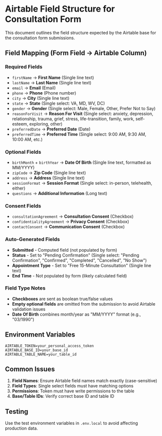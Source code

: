 # Airtable Field Structure for Consultation Form

This document outlines the field structure expected by the Airtable base for the consultation form submissions.

## Field Mapping (Form Field → Airtable Column)

### Required Fields
- `firstName` → **First Name** (Single line text)
- `lastName` → **Last Name** (Single line text)
- `email` → **Email** (Email)
- `phone` → **Phone** (Phone number)
- `city` → **City** (Single line text)
- `state` → **State** (Single select: VA, MD, WV, DC)
- `gender` → **Gender** (Single select: Male, Female, Other, Prefer Not to Say)
- `reasonForVisit` → **Reason For Visit** (Single select: anxiety, depression, relationship, trauma, grief, stress, life-transition, family, work, self-esteem, exploring, other)
- `preferredDate` → **Preferred Date** (Date)
- `preferredTime` → **Preferred Time** (Single select: 9:00 AM, 9:30 AM, 10:00 AM, etc.)

### Optional Fields
- `birthMonth` + `birthYear` → **Date Of Birth** (Single line text, formatted as MM/YYYY)
- `zipCode` → **Zip Code** (Single line text)
- `address` → **Address** (Single line text)
- `sessionFormat` → **Session Format** (Single select: in-person, telehealth, either)
- `questions` → **Additional Information** (Long text)

### Consent Fields
- `consultationAgreement` → **Consultation Consent** (Checkbox)
- `confidentialityAgreement` → **Privacy Consent** (Checkbox)
- `contactConsent` → **Communication Consent** (Checkbox)

### Auto-Generated Fields
- **Submitted** - Computed field (not populated by form)
- **Status** - Set to "Pending Confirmation" (Single select: "Pending Confirmation", "Confirmed", "Completed", "Cancelled", "No Show")
- **Appointment Type** - Set to "Free 15-Minute Consultation" (Single line text)
- **End Time** - Not populated by form (likely calculated field)

### Field Type Notes
- **Checkboxes** are sent as boolean true/false values
- **Empty optional fields** are omitted from the submission to avoid Airtable validation issues
- **Date Of Birth** combines month/year as "MM/YYYY" format (e.g., "03/1990")

## Environment Variables
```
AIRTABLE_TOKEN=your_personal_access_token
AIRTABLE_BASE_ID=your_base_id
AIRTABLE_TABLE_NAME=your_table_id
```

## Common Issues
1. **Field Names**: Ensure Airtable field names match exactly (case-sensitive)
2. **Field Types**: Single select fields must have matching options
3. **Permissions**: Token must have write permissions to the table
4. **Base/Table IDs**: Verify correct base ID and table ID

## Testing
Use the test environment variables in `.env.local` to avoid affecting production data.